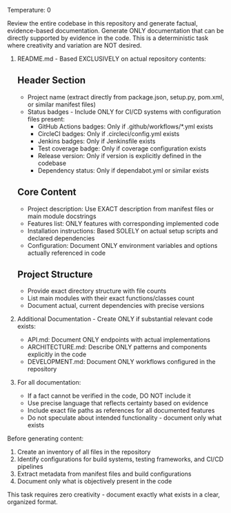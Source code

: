 Temperature: 0

Review the entire codebase in this repository and generate factual, evidence-based documentation. Generate ONLY documentation that can be directly supported by evidence in the code. This is a deterministic task where creativity and variation are NOT desired.

1. README.md - Based EXCLUSIVELY on actual repository contents:
   
   ## Header Section
   - Project name (extract directly from package.json, setup.py, pom.xml, or similar manifest files)
   - Status badges - Include ONLY for CI/CD systems with configuration files present:
     * GitHub Actions badges: Only if .github/workflows/*.yml exists
     * CircleCI badges: Only if .circleci/config.yml exists
     * Jenkins badges: Only if Jenkinsfile exists
     * Test coverage badge: Only if coverage configuration exists
     * Release version: Only if version is explicitly defined in the codebase
     * Dependency status: Only if dependabot.yml or similar exists
   
   ## Core Content
   - Project description: Use EXACT description from manifest files or main module docstrings
   - Features list: ONLY features with corresponding implemented code
   - Installation instructions: Based SOLELY on actual setup scripts and declared dependencies
   - Configuration: Document ONLY environment variables and options actually referenced in code
   
   ## Project Structure
   - Provide exact directory structure with file counts
   - List main modules with their exact functions/classes count
   - Document actual, current dependencies with precise versions

2. Additional Documentation - Create ONLY if substantial relevant code exists:
   - API.md: Document ONLY endpoints with actual implementations
   - ARCHITECTURE.md: Describe ONLY patterns and components explicitly in the code
   - DEVELOPMENT.md: Document ONLY workflows configured in the repository

3. For all documentation:
   - If a fact cannot be verified in the code, DO NOT include it
   - Use precise language that reflects certainty based on evidence
   - Include exact file paths as references for all documented features
   - Do not speculate about intended functionality - document only what exists

Before generating content:
1. Create an inventory of all files in the repository
2. Identify configurations for build systems, testing frameworks, and CI/CD pipelines
3. Extract metadata from manifest files and build configurations
4. Document only what is objectively present in the code

This task requires zero creativity - document exactly what exists in a clear, organized format.
